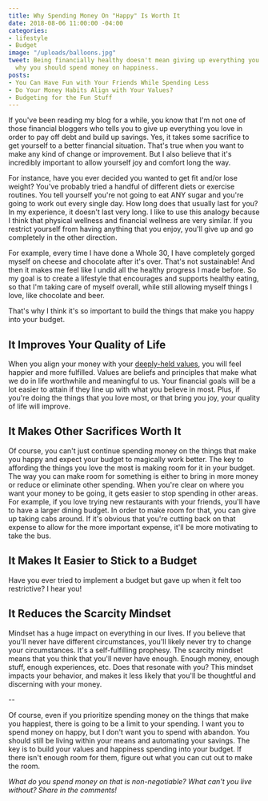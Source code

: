 ```yaml
---
title: Why Spending Money On "Happy" Is Worth It
date: 2018-08-06 11:00:00 -04:00
categories:
- lifestyle
- Budget
image: "/uploads/balloons.jpg"
tweet: Being financially healthy doesn't mean giving up everything you love. Here's
  why you should spend money on happiness.
posts:
- You Can Have Fun with Your Friends While Spending Less
- Do Your Money Habits Align with Your Values?
- Budgeting for the Fun Stuff
---
```


If you've been reading my blog for a while, you know that I'm not one of those financial bloggers who tells you to give up everything you love in order to pay off debt and build up savings. Yes, it takes some sacrifice to get yourself to a better financial situation. That's true when you want to make any kind of change or improvement. But I also believe that it's incredibly important to allow yourself joy and comfort long the way.

For instance, have you ever decided you wanted to get fit and/or lose weight? You've probably tried a handful of different diets or exercise routines. You tell yourself you're not going to eat ANY sugar and you're going to work out every single day. How long does that usually last for you? In my experience, it doesn't last very long. I like to use this analogy because I think that physical wellness and financial wellness are very similar. If you restrict yourself from having anything that you enjoy, you'll give up and go completely in the other direction.

For example, every time I have done a Whole 30, I have completely gorged myself on cheese and chocolate after it's over. That's not sustainable! And then it makes me feel like I undid all the healthy progress I made before. So my goal is to create a lifestyle that encourages and supports healthy eating, so that I'm taking care of myself overall, while still allowing myself things I love, like chocolate and beer. 

That's why I think it's so important to build the things that make you happy into your budget. 

## It Improves Your Quality of Life

When you align your money with your [deeply-held values](https://www.maggiegermano.com/blog/do-your-habits-and-values-align/), you will feel happier and more fulfilled. Values are beliefs and principles that make what we do in life worthwhile and meaningful to us. Your financial goals will be a lot easier to attain if they line up with what you believe in most. Plus, if you're doing the things that you love most, or that bring you joy, your quality of life will improve. 

## It Makes Other Sacrifices Worth It

Of course, you can't just continue spending money on the things that make you happy and expect your budget to magically work better. The key to affording the things you love the most is making room for it in your budget. The way you can make room for something is either to bring in more money or reduce or eliminate other spending. When you're clear on where you want your money to be going, it gets easier to stop spending in other areas. For example, if you love trying new restaurants with your friends, you'll have to have a larger dining budget. In order to make room for that, you can give up taking cabs around. If it's obvious that you're cutting back on that expense to allow for the more important expense, it'll be more motivating to take the bus.

## It Makes It Easier to Stick to a Budget

Have you ever tried to implement a budget but gave up when it felt too restrictive? I hear you! 

## It Reduces the Scarcity Mindset

Mindset has a huge impact on everything in our lives. If you believe that you'll never have different circumstances, you'll likely never try to change your circumstances. It's a self-fulfilling prophesy. The scarcity mindset means that you think that you'll never have enough. Enough money, enough stuff, enough experiences, etc. Does that resonate with you? This mindset impacts your behavior, and makes it less likely that you'll be thoughtful and discerning with your money. 

--

Of course, even if you prioritize spending money on the things that make you happiest, there is going to be a limit to your spending. I want you to spend money on happy, but I don't want you to spend with abandon. You should still be living within your means and automating your savings. The key is to build your values and happiness spending into your budget. If there isn't enough room for them, figure out what you can cut out to make the room. 

*What do you spend money on that is non-negotiable? What can't you live without? Share in the comments!*